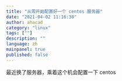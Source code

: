 ```yaml
---
title: "从零开始配置好一个 centos 服务器"
date: "2021-04-02 11:16:30"
author: ahacad
category: "linux"
tags: [""]
description: ""
language: zh
mainpanel: true
published: false
---
```


最近换了服务器，乘着这个机会配置一下 centos
